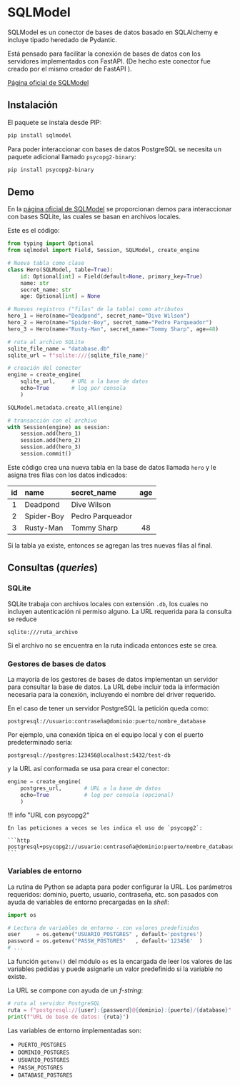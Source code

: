 # SQLModel

SQLModel es un conector de bases de datos basado en SQLAlchemy e incluye tipado heredado de Pydantic.

Está pensado para facilitar la conexión de bases de datos con los servidores implementados con FastAPI.
(De hecho este conector
fue creado por el mismo creador de FastAPI
).

[Página oficial de SQLModel](https://sqlmodel.tiangolo.com/)


## Instalación

El paquete se instala desde PIP:

```bash
pip install sqlmodel
```

Para poder interaccionar con bases de datos PostgreSQL
se necesita un paquete adicional llamado `psycopg2-binary`:

```bash
pip install psycopg2-binary
```


## Demo 


En la [página oficial de SQLModel](https://sqlmodel.tiangolo.com/tutorial/create-db-and-table/) se proporcionan demos
para interaccionar con bases SQLite,
las cuales se basan en archivos locales.

Este es el código:

```py
from typing import Optional
from sqlmodel import Field, Session, SQLModel, create_engine

# Nueva tabla como clase
class Hero(SQLModel, table=True):
    id: Optional[int] = Field(default=None, primary_key=True)
    name: str
    secret_name: str
    age: Optional[int] = None

# Nuevos registros ("filas" de la tabla) como atributos
hero_1 = Hero(name="Deadpond", secret_name="Dive Wilson")
hero_2 = Hero(name="Spider-Boy", secret_name="Pedro Parqueador")
hero_3 = Hero(name="Rusty-Man", secret_name="Tommy Sharp", age=48)

# ruta al archivo SQLite
sqlite_file_name = "database.db"  
sqlite_url = f"sqlite:///{sqlite_file_name}"  

# creación del conector
engine = create_engine(
    sqlite_url,     # URL a la base de datos
    echo=True       # log por consola
    )  

SQLModel.metadata.create_all(engine)

# transacción con el archivo
with Session(engine) as session:
    session.add(hero_1)
    session.add(hero_2)
    session.add(hero_3)
    session.commit()
```

Este código crea una nueva tabla en la base de datos
llamada `hero`
y le asigna tres filas con los datos indicados:


|**id** |**name**| **secret_name**| **age**|
|:---:|:---|:----|:---:|
|1	|Deadpond	|Dive Wilson	| |
|2	|Spider-Boy	|Pedro Parqueador|	|
|3	|Rusty-Man	|Tommy Sharp	  | 48|


Si la tabla ya existe,
entonces se agregan las tres nuevas filas al final.


## Consultas (*queries*)

### SQLite

SQLite trabaja con archivos locales
con extensión `.db`,
los cuales no incluyen autenticación
ni permiso alguno.
La URL requerida para la consulta se reduce

```http
sqlite:///ruta_archivo
```

Si el archivo no se encuentra en la ruta indicada
entonces este se crea.


### Gestores de bases de datos

La mayoría de los gestores de bases de datos
implementan un servidor para consultar la base de datos.
La URL debe incluir
toda la información necesaria para la conexión,
incluyendo el nombre del driver requerido.

En el caso de tener un servidor PostgreSQL
la petición queda como:

```http
postgresql://usuario:contraseña@dominio:puerto/nombre_database
```

Por ejemplo,
una conexión típica en el equipo local 
y con el puerto predeterminado sería:

```http
postgresql://postgres:123456@localhost:5432/test-db
```

y la URL así conformada se usa para crear el conector:

```py
engine = create_engine(
    postgres_url,       # URL a la base de datos
    echo=True           # log por consola (opcional)
    )
```

!!! info "URL con psycopg2"

    En las peticiones a veces se les indica el uso de `psycopg2`:

    ```http
    postgresql+psycopg2://usuario:contraseña@dominio:puerto/nombre_database
    ```


### Variables de entorno

La rutina de Python 
se adapta para poder configurar la URL.
Los parámetros requeridos:
dominio, puerto, usuario, contraseña, etc.
son pasados con ayuda de variables de entorno
precargadas en la *shell*:

```py
import os

# Lectura de variables de entorno - con valores predefinidos
user     = os.getenv("USUARIO_POSTGRES" , default='postgres')
password = os.getenv("PASSW_POSTGRES"   , default='123456'  )
# ...
```
La función `getenv()` del módulo `os`
es la encargada de leer los valores de las variables pedidas
y puede asignarle un valor predefinido si la variable no existe.

La URL se compone con ayuda de un *f-string*:
```py
# ruta al servidor PostgreSQL
ruta = f"postgresql://{user}:{password}@{dominio}:{puerto}/{database}"
print(f"URL de base de datos: {ruta}")
```

Las variables de entorno implementadas son:

- `PUERTO_POSTGRES`
- `DOMINIO_POSTGRES`
- `USUARIO_POSTGRES`
- `PASSW_POSTGRES`
- `DATABASE_POSTGRES`